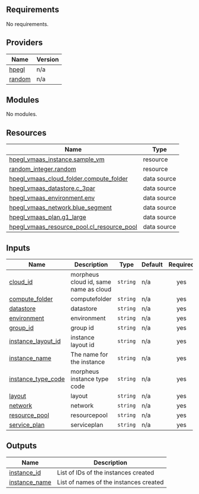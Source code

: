 <!-- BEGIN_TF_DOCS -->
## Requirements

No requirements.

## Providers

| Name | Version |
|------|---------|
| <a name="provider_hpegl"></a> [hpegl](#provider\_hpegl) | n/a |
| <a name="provider_random"></a> [random](#provider\_random) | n/a |

## Modules

No modules.

## Resources

| Name | Type |
|------|------|
| [hpegl_vmaas_instance.sample_vm](https://registry.terraform.io/providers/HPE/hpegl/latest/docs/resources/vmaas_instance) | resource |
| [random_integer.random](https://registry.terraform.io/providers/hashicorp/random/latest/docs/resources/integer) | resource |
| [hpegl_vmaas_cloud_folder.compute_folder](https://registry.terraform.io/providers/HPE/hpegl/latest/docs/data-sources/vmaas_cloud_folder) | data source |
| [hpegl_vmaas_datastore.c_3par](https://registry.terraform.io/providers/HPE/hpegl/latest/docs/data-sources/vmaas_datastore) | data source |
| [hpegl_vmaas_environment.env](https://registry.terraform.io/providers/HPE/hpegl/latest/docs/data-sources/vmaas_environment) | data source |
| [hpegl_vmaas_network.blue_segment](https://registry.terraform.io/providers/HPE/hpegl/latest/docs/data-sources/vmaas_network) | data source |
| [hpegl_vmaas_plan.g1_large](https://registry.terraform.io/providers/HPE/hpegl/latest/docs/data-sources/vmaas_plan) | data source |
| [hpegl_vmaas_resource_pool.cl_resource_pool](https://registry.terraform.io/providers/HPE/hpegl/latest/docs/data-sources/vmaas_resource_pool) | data source |

## Inputs

| Name | Description | Type | Default | Required |
|------|-------------|------|---------|:--------:|
| <a name="input_cloud_id"></a> [cloud\_id](#input\_cloud\_id) | morpheus cloud id, same name as cloud | `string` | n/a | yes |
| <a name="input_compute_folder"></a> [compute\_folder](#input\_compute\_folder) | computefolder | `string` | n/a | yes |
| <a name="input_datastore"></a> [datastore](#input\_datastore) | datastore | `string` | n/a | yes |
| <a name="input_environment"></a> [environment](#input\_environment) | environment | `string` | n/a | yes |
| <a name="input_group_id"></a> [group\_id](#input\_group\_id) | group id | `string` | n/a | yes |
| <a name="input_instance_layout_id"></a> [instance\_layout\_id](#input\_instance\_layout\_id) | instance layout id | `string` | n/a | yes |
| <a name="input_instance_name"></a> [instance\_name](#input\_instance\_name) | The name for the instance | `string` | n/a | yes |
| <a name="input_instance_type_code"></a> [instance\_type\_code](#input\_instance\_type\_code) | morpheus instance type code | `string` | n/a | yes |
| <a name="input_layout"></a> [layout](#input\_layout) | layout | `string` | n/a | yes |
| <a name="input_network"></a> [network](#input\_network) | network | `string` | n/a | yes |
| <a name="input_resource_pool"></a> [resource\_pool](#input\_resource\_pool) | resourcepool | `string` | n/a | yes |
| <a name="input_service_plan"></a> [service\_plan](#input\_service\_plan) | serviceplan | `string` | n/a | yes |

## Outputs

| Name | Description |
|------|-------------|
| <a name="output_instance_id"></a> [instance\_id](#output\_instance\_id) | List of IDs of the instances created |
| <a name="output_instance_name"></a> [instance\_name](#output\_instance\_name) | List of names of the instances created |
<!-- END_TF_DOCS -->